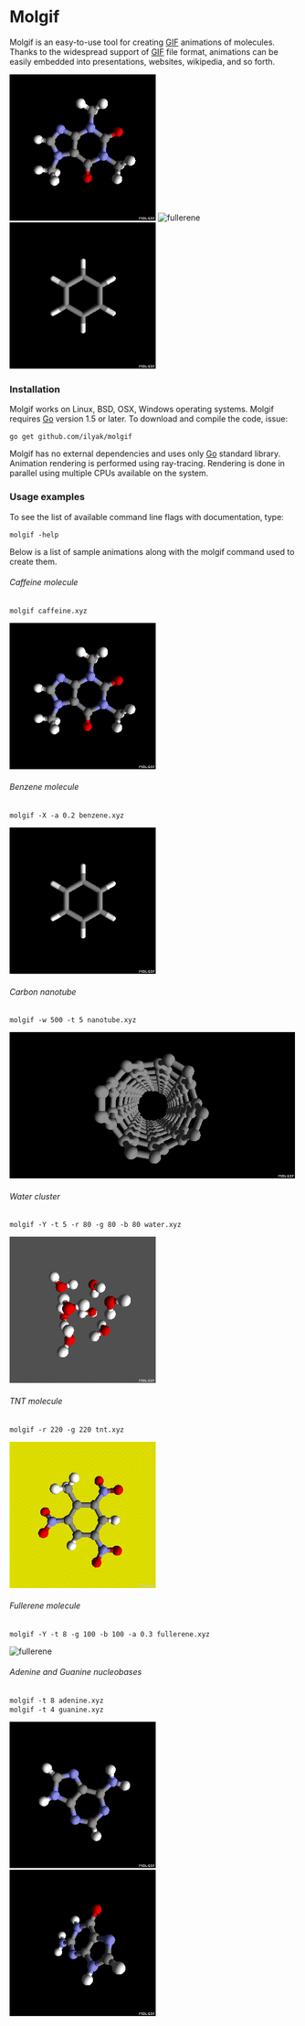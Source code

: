 # Molgif

Molgif is an easy-to-use tool for creating
[GIF](https://en.wikipedia.org/wiki/GIF) animations of molecules. Thanks to the
widespread support of [GIF](https://en.wikipedia.org/wiki/GIF) file format,
animations can be easily embedded into presentations, websites, wikipedia, and
so forth.

![caffeine](caffeine.gif)
![fullerene](fullerene.gif)
![benzene](benzene.gif)

### Installation

Molgif works on Linux, BSD, OSX, Windows operating systems. Molgif requires
[Go](https://golang.org) version 1.5 or later. To download and compile
the code, issue:

    go get github.com/ilyak/molgif

Molgif has no external dependencies and uses only [Go](https://golang.org)
standard library. Animation rendering is performed using ray-tracing. Rendering
is done in parallel using multiple CPUs available on the system.

### Usage examples

To see the list of available command line flags with documentation, type:

    molgif -help

Below is a list of sample animations along with the molgif command used to
create them.

###### Caffeine molecule

    molgif caffeine.xyz

![caffeine](caffeine.gif)

###### Benzene molecule

    molgif -X -a 0.2 benzene.xyz

![benzene](benzene.gif)

###### Carbon nanotube

    molgif -w 500 -t 5 nanotube.xyz

![nanotube](nanotube.gif)

###### Water cluster

    molgif -Y -t 5 -r 80 -g 80 -b 80 water.xyz

![water](water.gif)

###### TNT molecule

    molgif -r 220 -g 220 tnt.xyz

![tnt](tnt.gif)

###### Fullerene molecule

    molgif -Y -t 8 -g 100 -b 100 -a 0.3 fullerene.xyz

![fullerene](fullerene.gif)

###### Adenine and Guanine nucleobases

    molgif -t 8 adenine.xyz
    molgif -t 4 guanine.xyz

![adenine](adenine.gif)
![guanine](guanine.gif)
